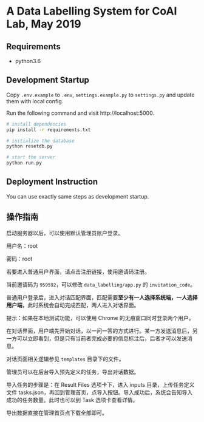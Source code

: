 # A Data Labelling System for CoAI Lab, May 2019

## Requirements

* python3.6

## Development Startup

Copy `.env.example` to `.env`, `settings.example.py` to `settings.py` and update them with local config.

Run the following command and visit http://localhost:5000.

```bash
# install dependencies
pip install -r requirements.txt

# initialize the database
python resetdb.py

# start the server
python run.py
```

## Deployment Instruction

You can use exactly same steps as development startup.

## 操作指南

启动服务器以后，可以使用默认管理员账户登录。

用户名：root

密码：root

若要进入普通用户界面，请点击注册链接，使用邀请码注册。

当前邀请码为 `959592`，可以修改 `data_labelling/app.py` 的 `invitation_code`。

普通用户登录后，进入对话匹配界面，匹配需要**至少有一人选择系统端，一人选择用户端**，此时系统会自动完成匹配，两人进入对话界面。

提示：如果在本地测试功能，可以使用 Chrome 的无痕窗口同时登录两个用户。

在对话界面，用户端先开始对话，以一问一答的方式进行。某一方发送消息后，另一方可以立即看到，但是只有当前者完成必要的信息标注后，后者才可以发送消息。

对话页面相关逻辑参见 `templates` 目录下的文件。

管理员可以在后台导入预先定义的任务，导出对话数据。

导入任务的步骤是：在 Result Files 选项卡下，进入 inputs 目录，上传任务定义文件 tasks.json，再回到管理首页，点导入按钮。导入成功后，系统会告知导入成功的任务数量。此时也可以到 Task 选项卡查看详情。

导出数据直接在管理首页点下载全部即可。


